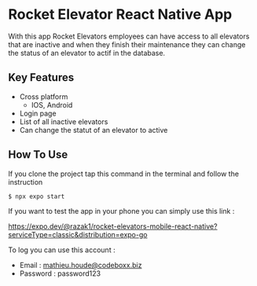 # Rocket Elevator React Native App

With this app Rocket Elevators employees can have access to all elevators that are inactive 
and when they finish their maintenance they can change the status of an elevator to actif in the database.

## Key Features

* Cross platform
  - IOS, Android
* Login page 
* List of all inactive elevators
* Can change the statut of an elevator to active

## How To Use

If you clone the project tap this command in the terminal and follow the instruction

```bash
$ npx expo start
```

If you want to test the app in your phone you can simply use this link :

https://expo.dev/@razak1/rocket-elevators-mobile-react-native?serviceType=classic&distribution=expo-go

To log you can use this account :
  - Email : mathieu.houde@codeboxx.biz
  - Password : password123

